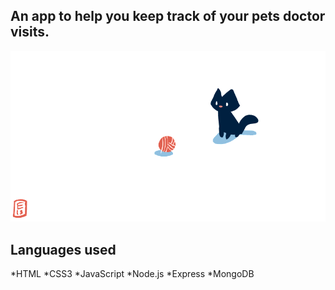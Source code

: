 ## An app to help you keep track of your pets doctor visits.

![img](kitty.gif)

## Languages used

*HTML
*CSS3
*JavaScript
*Node.js
*Express
*MongoDB

